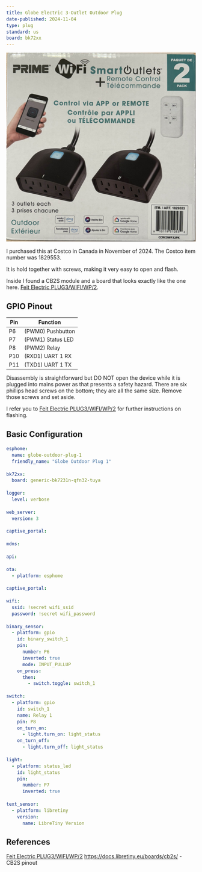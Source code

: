 ```yaml
---
title: Globe Electric 3-Outlet Outdoor Plug
date-published: 2024-11-04
type: plug
standard: us
board: bk72xx
---
```

![Product Image](Globe-Outdoor-Smart-Plug-CCRCOWF32PK.jpg "Box Image")

I purchased this at Costco in Canada in November of 2024. The Costco item number was 1829553.

It is hold together with screws, making it very easy to open and flash.

Inside I found a CB2S module and a board that looks exactly like the one here.
[Feit Electric PLUG3/WIFI/WP/2](/devices/Feit-PLUG3-WIFI-WP-2).

## GPIO Pinout

| Pin | Function            |
| --- | --------------------|
| P6  | (PWM0) Pushbutton   |
| P7  | (PWM1) Status LED   |
| P8  | (PWM2) Relay        |
| P10 | (RXD1) UART 1 RX    |
| P11 | (TXD1) UART 1 TX    |

Disassembly is straightforward but DO NOT open the device while it is plugged into mains power as that presents a safety hazard. There are six phillips head screws on the bottom; they are all the same size. Remove those screws and set aside.

I refer you to [Feit Electric PLUG3/WIFI/WP/2](devices/Feit-PLUG3-WIFI-WP-2) for further instructions on flashing.

## Basic Configuration

```yaml
esphome:
  name: globe-outdoor-plug-1
  friendly_name: "Globe Outdoor Plug 1"

bk72xx:
  board: generic-bk7231n-qfn32-tuya

logger:
  level: verbose

web_server:
  version: 3

captive_portal:

mdns:

api:

ota:
  - platform: esphome

captive_portal:

wifi:
  ssid: !secret wifi_ssid
  password: !secret wifi_password

binary_sensor:
  - platform: gpio
    id: binary_switch_1
    pin:
      number: P6
      inverted: true
      mode: INPUT_PULLUP
    on_press:
      then:
        - switch.toggle: switch_1

switch:
  - platform: gpio
    id: switch_1
    name: Relay 1
    pin: P8
    on_turn_on:
      - light.turn_on: light_status
    on_turn_off:
      - light.turn_off: light_status

light:
  - platform: status_led
    id: light_status
    pin:
      number: P7
      inverted: true

text_sensor:
  - platform: libretiny
    version:
      name: LibreTiny Version


```

## References
[Feit Electric PLUG3/WIFI/WP/2](devices/Feit-PLUG3-WIFI-WP-2)
<https://docs.libretiny.eu/boards/cb2s/> - CB2S pinout
